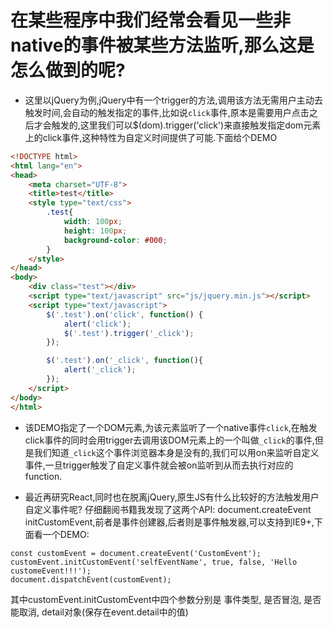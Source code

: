 # 在某些程序中我们经常会看见一些非native的事件被某些方法监听,那么这是怎么做到的呢?

- 这里以jQuery为例,jQuery中有一个trigger的方法,调用该方法无需用户主动去触发时间,会自动的触发指定的事件,比如说`click`事件,原本是需要用户点击之后才会触发的,这里我们可以$(dom).trigger('click')来直接触发指定dom元素上的click事件,这种特性为自定义时间提供了可能.下面给个DEMO

```html
<!DOCTYPE html>
<html lang="en">
<head>
	<meta charset="UTF-8">
	<title>test</title>
	<style type="text/css">
		.test{
			width: 100px;
			height: 100px;
			background-color: #000;
		}
	</style>
</head>
<body>
	<div class="test"></div>
	<script type="text/javascript" src="js/jquery.min.js"></script>
	<script type="text/javascript">
		$('.test').on('click', function() {
			alert('click');
			$('.test').trigger('_click');
		});

		$('.test').on('_click', function(){
			alert('_click');
		});
	</script>
</body>
</html>
```

- 该DEMO指定了一个DOM元素,为该元素监听了一个native事件`click`,在触发click事件的同时会用trigger去调用该DOM元素上的一个叫做`_click`的事件,但是我们知道`_click`这个事件浏览器本身是没有的,我们可以用on来监听自定义事件,一旦trigger触发了自定义事件就会被on监听到从而去执行对应的function.

- 最近再研究React,同时也在脱离jQuery,原生JS有什么比较好的方法触发用户自定义事件呢?
仔细翻阅书籍我发现了这两个API: document.createEvent initCustomEvent,前者是事件创建器,后者则是事件触发器,可以支持到IE9+,下面看一个DEMO:

```
const customEvent = document.createEvent('CustomEvent');
customEvent.initCustomEvent('selfEventName', true, false, 'Hello customeEvent!!!');
document.dispatchEvent(customEvent);
```
其中customEvent.initCustomEvent中四个参数分别是 事件类型, 是否冒泡, 是否能取消, detail对象(保存在event.detail中的值)
